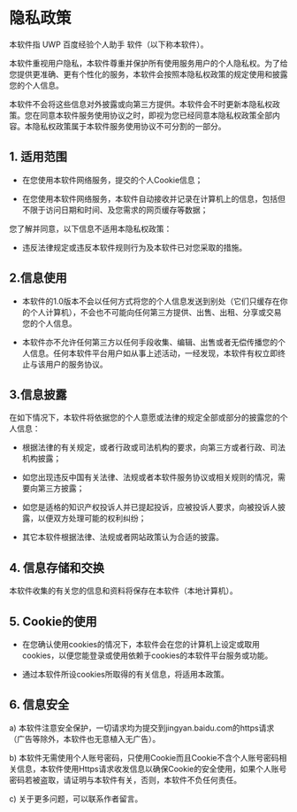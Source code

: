 ﻿# 隐私政策

本软件指 UWP 百度经验个人助手 软件（以下称本软件）。

本软件重视用户隐私，本软件尊重并保护所有使用服务用户的个人隐私权。为了给您提供更准确、更有个性化的服务，本软件会按照本隐私权政策的规定使用和披露您的个人信息。

本软件不会将这些信息对外披露或向第三方提供。本软件会不时更新本隐私权政策。您在同意本软件服务使用协议之时，即视为您已经同意本隐私权政策全部内容。本隐私权政策属于本软件服务使用协议不可分割的一部分。

## 1. 适用范围

- 在您使用本软件网络服务，提交的个人Cookie信息；

- 在您使用本软件网络服务，本软件自动接收并记录在计算机上的信息，包括但不限于访问日期和时间、及您需求的网页缓存等数据；

您了解并同意，以下信息不适用本隐私权政策：

 - 违反法律规定或违反本软件规则行为及本软件已对您采取的措施。

## 2.信息使用

-  本软件的1.0版本不会以任何方式将您的个人信息发送到别处（它们只缓存在你的个人计算机），不会也不可能向任何第三方提供、出售、出租、分享或交易您的个人信息。

- 本软件亦不允许任何第三方以任何手段收集、编辑、出售或者无偿传播您的个人信息。任何本软件平台用户如从事上述活动，一经发现，本软件有权立即终止与该用户的服务协议。


## 3.信息披露

在如下情况下，本软件将依据您的个人意愿或法律的规定全部或部分的披露您的个人信息：


-  根据法律的有关规定，或者行政或司法机构的要求，向第三方或者行政、司法机构披露；

-  如您出现违反中国有关法律、法规或者本软件服务协议或相关规则的情况，需要向第三方披露；  

-  如您是适格的知识产权投诉人并已提起投诉，应被投诉人要求，向被投诉人披露，以便双方处理可能的权利纠纷；

-  其它本软件根据法律、法规或者网站政策认为合适的披露。 

 
## 4. 信息存储和交换  

本软件收集的有关您的信息和资料将保存在本软件（本地计算机）。

## 5. Cookie的使用 

-  在您确认使用cookies的情况下，本软件会在您的计算机上设定或取用cookies，以便您能登录或使用依赖于cookies的本软件平台服务或功能。

-  通过本软件所设cookies所取得的有关信息，将适用本政策。  

## 6. 信息安全  

a) 本软件注意安全保护，一切请求均为提交到jingyan.baidu.com的https请求（广告等除外，本软件也无意植入无广告）。

b) 本软件无需使用个人账号密码，只使用Cookie而且Cookie不含个人账号密码相关信息，本软件使用Https请求收发信息以确保Cookie的安全使用，如果个人账号密码若被盗取，请证明与本软件有关，否则，本软件不负任何责任。

c) 关于更多问题，可以联系作者留言。
